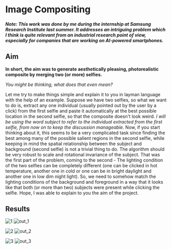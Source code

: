 # Image Compositing

#### *Note: This work was done by me during the internship at Samsung Research Institute last summer. It addresses an intriguing problem which I think is quite relevant from an industrial research point of view, especially for companies that are working on AI-powered smartphones.*

## Aim
**In short, the aim was to generate aesthetically pleasing, photorealistic composite by merging two (or more) selfies.**

*You might be thinking, what does that even mean?*

Let me try to make things simple and explain it to you in layman language with the help of an example. Suppose we have two selfies, so what we want to do is, extract any one individual (usually pointed out by the user by a click) from the first selfie and paste it automatically at the best possible location in the second selfie, so that the composite doesn't look weird. *I will be using the word subject to refer to the individual extracted from the first selfie, from now on to keep the discussion manageable.* Now, if you start thinking about it, this seems to be a very complicated task since finding the best among many of the possible salient regions in the second selfie, while keeping in mind the spatial relationship between the subject and background (second selfie) is not a trivial thing to do. The algorithm should be very robust to scale and rotational invariance of the subject. That was the first part of the problem, coming to the second - The lighting condition of the two selfies can be completely different (one can be clicked in hot temperature, another one in cold or one can be in bright daylight and another one in low dim night light). So, we need to somehow match the lighting conditions of the background and foreground in a way that it looks like that both (or more than two) subjects were present while clicking the selfie. Hope, I was able to explain to you the aim of the project. 


## Results
![1](https://user-images.githubusercontent.com/41862477/49270708-952ca880-f490-11e8-86a7-e9b5e2e483ad.JPG)
![out_1](https://user-images.githubusercontent.com/41862477/49270712-95c53f00-f490-11e8-97c6-878247047365.JPG)

![2](https://user-images.githubusercontent.com/41862477/49270709-95c53f00-f490-11e8-8ca8-384542f324dc.JPG)
![out_2](https://user-images.githubusercontent.com/41862477/49270713-965dd580-f490-11e8-92dd-cdd37dd2e3be.JPG)

![3](https://user-images.githubusercontent.com/41862477/49270711-95c53f00-f490-11e8-99cc-47ec16ddc6d6.JPG)
![out_3](https://user-images.githubusercontent.com/41862477/49270714-965dd580-f490-11e8-8fe9-f889bd42fd2f.JPG)
